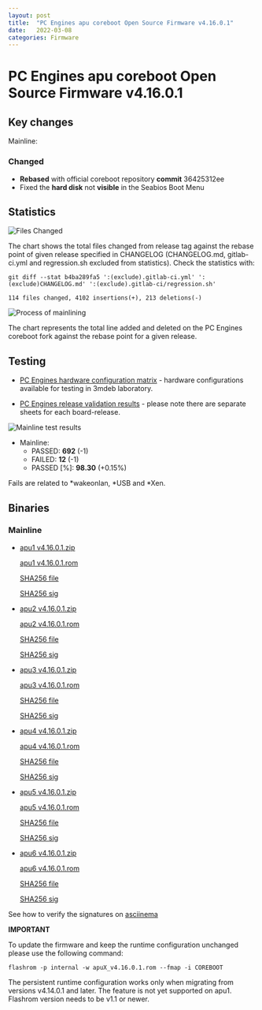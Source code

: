 ```yaml
---
layout: post
title:  "PC Engines apu coreboot Open Source Firmware v4.16.0.1"
date:   2022-03-08
categories: Firmware
---
```


# PC Engines apu coreboot Open Source Firmware v4.16.0.1

## Key changes

Mainline:

### Changed
- **Rebased** with official coreboot repository **commit** 36425312ee
- Fixed the **hard disk** not **visible** in the Seabios Boot Menu

## Statistics

![Files Changed](https://cloud.3mdeb.com/index.php/s/HMo8NLf9CeHXpyF/preview)

The chart shows the total files changed from release tag against the rebase
point of given release specified in CHANGELOG (CHANGELOG.md, gitlab-ci.yml
and regression.sh excluded from statistics). Check the statistics with:

```
git diff --stat b4ba289fa5 ':(exclude).gitlab-ci.yml' ':(exclude)CHANGELOG.md' ':(exclude).gitlab-ci/regression.sh'
```

`114 files changed, 4102 insertions(+), 213 deletions(-)`

![Process of mainlining](https://cloud.3mdeb.com/index.php/s/TrwJQab8EZ7rfzF/preview)

The chart represents the total line added and deleted on the PC Engines
coreboot fork against the rebase point for a given release.

## Testing

* [PC Engines hardware configuration matrix](https://cloud.3mdeb.com/index.php/s/4n9rT4yMsKezHsR/preview) -
  hardware configurations available for testing in 3mdeb laboratory.

* [PC Engines release validation results](https://docs.google.com/spreadsheets/d/1_uRhVo9eYeZONnelymonYp444zYHT_Q_qmJEJ8_XqJc/edit#gid=0) -
  please note there are separate sheets for each board-release.

![Mainline test results](https://cloud.3mdeb.com/index.php/s/yR4Bc3cNjiKQjFE/preview)

* Mainline:
  * PASSED: **692** (-1)
  * FAILED: **12** (-1)
  * PASSED [%]: **98.30** (+0.15%)

Fails are related to *wakeonlan, *USB and *Xen.


## Binaries

### Mainline

* [apu1 v4.16.0.1.zip](https://3mdeb.com/open-source-firmware/pcengines/apu1/apu1_v4.16.0.1.zip)

  [apu1 v4.16.0.1.rom](https://3mdeb.com/open-source-firmware/pcengines/apu1/apu1_v4.16.0.1.rom)

  [SHA256 file](https://3mdeb.com/open-source-firmware/pcengines/apu1/apu1_v4.16.0.1.SHA256)

  [SHA256 sig](https://3mdeb.com/open-source-firmware/pcengines/apu1/apu1_v4.16.0.1.SHA256.sig)

* [apu2 v4.16.0.1.zip](https://3mdeb.com/open-source-firmware/pcengines/apu2/apu2_v4.16.0.1.zip)

  [apu2 v4.16.0.1.rom](https://3mdeb.com/open-source-firmware/pcengines/apu2/apu2_v4.16.0.1.rom)

  [SHA256 file](https://3mdeb.com/open-source-firmware/pcengines/apu2/apu2_v4.16.0.1.SHA256)

  [SHA256 sig](https://3mdeb.com/open-source-firmware/pcengines/apu2/apu2_v4.16.0.1.SHA256.sig)

* [apu3 v4.16.0.1.zip](https://3mdeb.com/open-source-firmware/pcengines/apu3/apu3_v4.16.0.1.zip)

  [apu3 v4.16.0.1.rom](https://3mdeb.com/open-source-firmware/pcengines/apu3/apu3_v4.16.0.1.rom)

  [SHA256 file](https://3mdeb.com/open-source-firmware/pcengines/apu3/apu3_v4.16.0.1.SHA256)

  [SHA256 sig](https://3mdeb.com/open-source-firmware/pcengines/apu3/apu3_v4.16.0.1.SHA256.sig)

* [apu4 v4.16.0.1.zip](https://3mdeb.com/open-source-firmware/pcengines/apu4/apu4_v4.16.0.1.zip)

  [apu4 v4.16.0.1.rom](https://3mdeb.com/open-source-firmware/pcengines/apu4/apu4_v4.16.0.1.rom)

  [SHA256 file](https://3mdeb.com/open-source-firmware/pcengines/apu4/apu4_v4.16.0.1.SHA256)

  [SHA256 sig](https://3mdeb.com/open-source-firmware/pcengines/apu4/apu4_v4.16.0.1.SHA256.sig)

* [apu5 v4.16.0.1.zip](https://3mdeb.com/open-source-firmware/pcengines/apu5/apu5_v4.16.0.1.zip)

  [apu5 v4.16.0.1.rom](https://3mdeb.com/open-source-firmware/pcengines/apu5/apu5_v4.16.0.1.rom)

  [SHA256 file](https://3mdeb.com/open-source-firmware/pcengines/apu5/apu5_v4.16.0.1.SHA256)

  [SHA256 sig](https://3mdeb.com/open-source-firmware/pcengines/apu5/apu5_v4.16.0.1.SHA256.sig)

* [apu6 v4.16.0.1.zip](https://3mdeb.com/open-source-firmware/pcengines/apu6/apu6_v4.16.0.1.zip)

  [apu6 v4.16.0.1.rom](https://3mdeb.com/open-source-firmware/pcengines/apu6/apu6_v4.16.0.1.rom)

  [SHA256 file](https://3mdeb.com/open-source-firmware/pcengines/apu6/apu6_v4.16.0.1.SHA256)

  [SHA256 sig](https://3mdeb.com/open-source-firmware/pcengines/apu6/apu6_v4.16.0.1.SHA256.sig)

See how to verify the signatures on [asciinema](https://asciinema.org/a/452881)

**IMPORTANT**

To update the firmware and keep the runtime configuration unchanged please
use the following command:

```
flashrom -p internal -w apuX_v4.16.0.1.rom --fmap -i COREBOOT
```

The persistent runtime configuration works only when migrating from versions
v4.14.0.1 and later. The feature is not yet supported on apu1. Flashrom version
needs to be v1.1 or newer.
